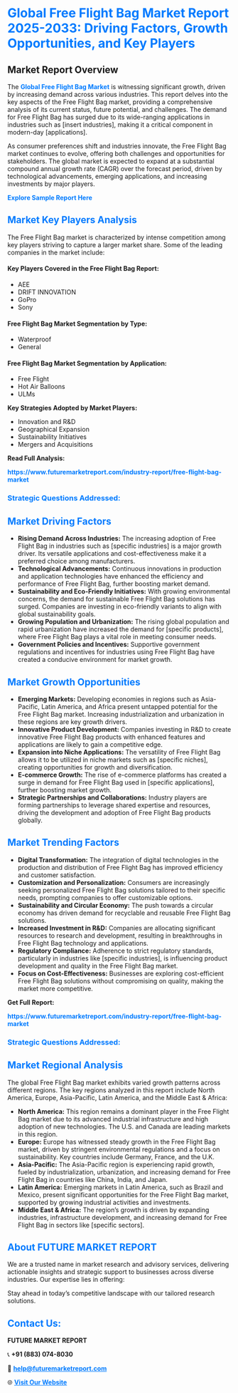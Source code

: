 <h1 style="color: #007BFF;">Global Free Flight Bag Market Report 2025-2033: Driving Factors, Growth Opportunities, and Key Players</h1>

<section id="overview">
<h2>Market Report Overview</h2>
<p>The <a href="https://www.futuremarketreport.com/industry-report/free-flight-bag-market" style="color: #007BFF; text-decoration: none;"><strong>Global Free Flight Bag Market</strong></a> is witnessing significant growth, driven by increasing demand across various industries. This report delves into the key aspects of the Free Flight Bag market, providing a comprehensive analysis of its current status, future potential, and challenges. The demand for Free Flight Bag has surged due to its wide-ranging applications in industries such as [insert industries], making it a critical component in modern-day [applications].</p>
<p>As consumer preferences shift and industries innovate, the Free Flight Bag market continues to evolve, offering both challenges and opportunities for stakeholders. The global market is expected to expand at a substantial compound annual growth rate (CAGR) over the forecast period, driven by technological advancements, emerging applications, and increasing investments by major players.</p>
</section>

<section id="overview">
<p><a href="https://www.futuremarketreport.com/request-sample/reportId=36132" style="color: #007BFF; text-decoration: none;"><strong>Explore Sample Report Here</strong></a></p>
</section>

<section id="key-players">
<h2 style="color: #007BFF;">Market Key Players Analysis</h2>
<p>The Free Flight Bag market is characterized by intense competition among key players striving to capture a larger market share. Some of the leading companies in the market include:</p>
<h4>Key Players Covered in the Free Flight Bag Report:</h4>
<ul><li>AEE</li><li>DRIFT INNOVATION</li><li>GoPro</li><li>Sony</li></ul>
<h4>Free Flight Bag Market Segmentation by Type:</h4>
<ul><li>Waterproof</li><li>General</li></ul>

<h4>Free Flight Bag Market Segmentation by Application:</h4>
<ul><li>Free Flight</li><li>Hot Air Balloons</li><li>ULMs</li></ul>
<p><strong>Key Strategies Adopted by Market Players:</strong></p>
<ul>
<li>Innovation and R&D</li>
<li>Geographical Expansion</li>
<li>Sustainability Initiatives</li>
<li>Mergers and Acquisitions</li>
</ul>
</section>

<section>
<p><strong>Read Full Analysis: </strong></p><a href="https://www.futuremarketreport.com/industry-report/free-flight-bag-market" style="color: #007BFF; text-decoration: none;"><strong>https://www.futuremarketreport.com/industry-report/free-flight-bag-market</strong></a>
<h3 style="color: #007BFF;">Strategic Questions Addressed:</h3>
</section>

<section id="driving-factors">
<h2 style="color: #007BFF;">Market Driving Factors</h2>
<ul>
<li><strong>Rising Demand Across Industries:</strong> The increasing adoption of Free Flight Bag in industries such as [specific industries] is a major growth driver. Its versatile applications and cost-effectiveness make it a preferred choice among manufacturers.</li>
<li><strong>Technological Advancements:</strong> Continuous innovations in production and application technologies have enhanced the efficiency and performance of Free Flight Bag, further boosting market demand.</li>
<li><strong>Sustainability and Eco-Friendly Initiatives:</strong> With growing environmental concerns, the demand for sustainable Free Flight Bag solutions has surged. Companies are investing in eco-friendly variants to align with global sustainability goals.</li>
<li><strong>Growing Population and Urbanization:</strong> The rising global population and rapid urbanization have increased the demand for [specific products], where Free Flight Bag plays a vital role in meeting consumer needs.</li>
<li><strong>Government Policies and Incentives:</strong> Supportive government regulations and incentives for industries using Free Flight Bag have created a conducive environment for market growth.</li>
</ul>
</section>

<section id="growth-opportunities">
<h2 style="color: #007BFF;">Market Growth Opportunities</h2>
<ul>
<li><strong>Emerging Markets:</strong> Developing economies in regions such as Asia-Pacific, Latin America, and Africa present untapped potential for the Free Flight Bag market. Increasing industrialization and urbanization in these regions are key growth drivers.</li>
<li><strong>Innovative Product Development:</strong> Companies investing in R&D to create innovative Free Flight Bag products with enhanced features and applications are likely to gain a competitive edge.</li>
<li><strong>Expansion into Niche Applications:</strong> The versatility of Free Flight Bag allows it to be utilized in niche markets such as [specific niches], creating opportunities for growth and diversification.</li>
<li><strong>E-commerce Growth:</strong> The rise of e-commerce platforms has created a surge in demand for Free Flight Bag used in [specific applications], further boosting market growth.</li>
<li><strong>Strategic Partnerships and Collaborations:</strong> Industry players are forming partnerships to leverage shared expertise and resources, driving the development and adoption of Free Flight Bag products globally.</li>
</ul>
</section>

<section id="trending-factors">
<h2 style="color: #007BFF;">Market Trending Factors</h2>
<ul>
<li><strong>Digital Transformation:</strong> The integration of digital technologies in the production and distribution of Free Flight Bag has improved efficiency and customer satisfaction.</li>
<li><strong>Customization and Personalization:</strong> Consumers are increasingly seeking personalized Free Flight Bag solutions tailored to their specific needs, prompting companies to offer customizable options.</li>
<li><strong>Sustainability and Circular Economy:</strong> The push towards a circular economy has driven demand for recyclable and reusable Free Flight Bag solutions.</li>
<li><strong>Increased Investment in R&D:</strong> Companies are allocating significant resources to research and development, resulting in breakthroughs in Free Flight Bag technology and applications.</li>
<li><strong>Regulatory Compliance:</strong> Adherence to strict regulatory standards, particularly in industries like [specific industries], is influencing product development and quality in the Free Flight Bag market.</li>
<li><strong>Focus on Cost-Effectiveness:</strong> Businesses are exploring cost-efficient Free Flight Bag solutions without compromising on quality, making the market more competitive.</li>
</ul>
</section>

<section>
<p><strong>Get Full Report: </strong></p><a href="https://www.futuremarketreport.com/industry-report/free-flight-bag-market" style="color: #007BFF; text-decoration: none;"><strong>https://www.futuremarketreport.com/industry-report/free-flight-bag-market</strong></a>
<h3 style="color: #007BFF;">Strategic Questions Addressed:</h3>
</section>


<section id="regional-analysis">
<h2 style="color: #007BFF;">Market Regional Analysis</h2>
<p>The global Free Flight Bag market exhibits varied growth patterns across different regions. The key regions analyzed in this report include North America, Europe, Asia-Pacific, Latin America, and the Middle East & Africa:</p>
<ul>
<li><strong>North America:</strong> This region remains a dominant player in the Free Flight Bag market due to its advanced industrial infrastructure and high adoption of new technologies. The U.S. and Canada are leading markets in this region.</li>
<li><strong>Europe:</strong> Europe has witnessed steady growth in the Free Flight Bag market, driven by stringent environmental regulations and a focus on sustainability. Key countries include Germany, France, and the U.K.</li>
<li><strong>Asia-Pacific:</strong> The Asia-Pacific region is experiencing rapid growth, fueled by industrialization, urbanization, and increasing demand for Free Flight Bag in countries like China, India, and Japan.</li>
<li><strong>Latin America:</strong> Emerging markets in Latin America, such as Brazil and Mexico, present significant opportunities for the Free Flight Bag market, supported by growing industrial activities and investments.</li>
<li><strong>Middle East & Africa:</strong> The region’s growth is driven by expanding industries, infrastructure development, and increasing demand for Free Flight Bag in sectors like [specific sectors].</li>
</ul>
</section>

<footer>
<h2 style="color: #007BFF;">About FUTURE MARKET REPORT</h2>
<p>We are a trusted name in market research and advisory services, delivering actionable insights and strategic support to businesses across diverse industries. Our expertise lies in offering:</p>

<p>Stay ahead in today’s competitive landscape with our tailored research solutions.</p>

<h2 style="color: #007BFF;">Contact Us:</h2>
<p><strong>FUTURE MARKET REPORT</strong></p>
<p>📞 <strong>+91 (883) 074-8030</strong></p>
<p>📧 <strong><a href="mailto:help@futuremarketreport.com" style="color: #007BFF;">help@futuremarketreport.com</a></strong></p>
<p>🌐 <strong><a href="https://www.futuremarketreport.com/" style="color: #007BFF;">Visit Our Website</a></strong></p>
</footer>